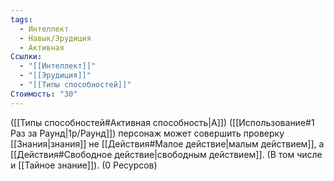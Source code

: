 ```yaml
---
tags:
  - Интеллект
  - Навык/Эрудиция
  - Активная
Ссылки:
  - "[[Интеллект]]"
  - "[[Эрудиция]]"
  - "[[Типы способностей]]"
Стоимость: "30"
---
```

([[Типы способностей#Активная способность|А]]) ([[Использование#1 Раз за Раунд|1р/Раунд]]) персонаж может совершить проверку [[Знания|знания]] не [[Действия#Малое действие|малым действием]], а [[Действия#Свободное действие|свободным действием]]. (В том числе и [[Тайное знание]]). (0 Ресурсов)